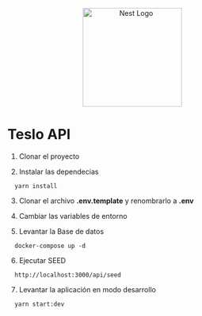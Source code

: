 <p align="center">
  <a href="http://nestjs.com/" target="blank"><img src="https://nestjs.com/img/logo-small.svg" width="200" alt="Nest Logo" /></a>
</p>

# Teslo API

1. Clonar el proyecto

2. Instalar las dependecias
```
  yarn install
```
3. Clonar el archivo __.env.template__ y renombrarlo a __.env__

4. Cambiar las variables de entorno

5. Levantar la Base de datos
```
  docker-compose up -d
```

6. Ejecutar SEED
```
  http://localhost:3000/api/seed
```

7. Levantar la aplicación en modo desarrollo
```
  yarn start:dev
```